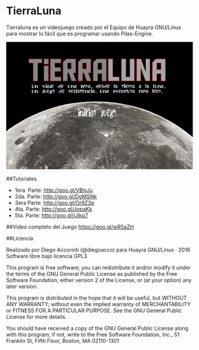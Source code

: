 # TierraLuna
Tierraluna es un videojuego creado por el Equipo de Huayra GNU/Linux para mostrar lo fácil que es programar usando Pilas-Engine.

![](imagenes/preview.png)

##Tutoriales

* 1era. Parte: http://goo.gl/VBlyJu
* 2da. Parte: http://goo.gl/DgMSNk
* 3era Parte: http://goo.gl/Or9Z3p
* 4ta. Parte: http://goo.gl/JopaKk
* 5ta. Parte: http://goo.gl/jJikp7

##Video completo del Juego
https://goo.gl/wR5aZH

##Licencia

Realizado por Diego Accorinti (@diegoacco) para Huayra GNU/Linux · 2016
Software libre bajo licencia GPL3 

This program is free software; you can redistribute it and/or modify
it under the terms of the GNU General Public License as published by
the Free Software Foundation; either version 2 of the License, or
(at your option) any later version.

This program is distributed in the hope that it will be useful,
but WITHOUT ANY WARRANTY; without even the implied warranty of
MERCHANTABILITY or FITNESS FOR A PARTICULAR PURPOSE.  See the
GNU General Public License for more details.

You should have received a copy of the GNU General Public License
along with this program; if not, write to the Free Software
Foundation, Inc., 51 Franklin St, Fifth Floor, Boston, MA  02110-1301
